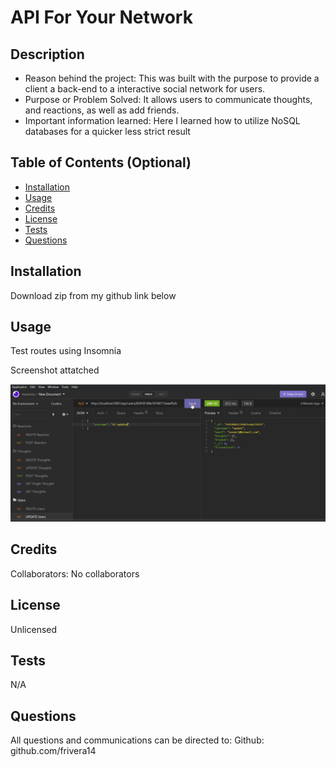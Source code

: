 
# API For Your Network
## Description
  
- Reason behind the project: This was built with the purpose to provide a client a back-end to a interactive social network for users.
- Purpose or Problem Solved: It allows users to communicate thoughts, and reactions, as well as add friends.
- Important information learned: Here I learned how to utilize NoSQL databases for a quicker less strict result
  
## Table of Contents (Optional)
  
- [Installation](#installation)
- [Usage](#usage)
- [Credits](#credits)
- [License](#license)
- [Tests](#tests)
- [Questions](#questions)
  
## Installation

Download zip from my github link below

## Usage
  
Test routes using Insomnia

Screenshot attatched
  
![Testing snip](Capture.PNG)
  
## Credits
  
Collaborators: No collaborators 
  
## License
  
Unlicensed

## Tests
  
N/A
  
## Questions
  
All questions and communications can be directed to:
Github: github.com/frivera14 
